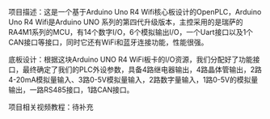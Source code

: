 项目描述：这是一个基于Arduino Uno R4 Wifi核心板设计的OpenPLC，Arduino Uno R4 Wifi是Arduino UNO 系列的第四代升级版本，主控采用的是瑞萨的 RA4M1系列的MCU，有14个数字I/O，6个模拟输出I/O，一个Uart接口以及1个CAN接口等接口，同时它还有WiFi和蓝牙连接功能，性能很强。

底板设计：根据这块Arduino UNO R4 WiFi板卡的I/O资源，我们分配好了功能接口，最终确定了我们的PLC外设参数，具备4路继电器输出，4路晶体管输出，2路4-20mA模拟量输入、3路0-5V模拟量输入，2路数字量输入，1路0-5V的模拟量输出，一路RS485接口，1路CAN接口。

项目相关视频教程：待补充
